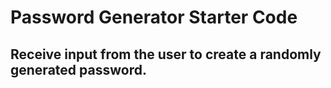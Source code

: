 # Password Generator Starter Code

## Receive input from the user to create a randomly generated password.
